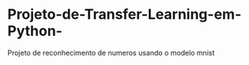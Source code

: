 # Projeto-de-Transfer-Learning-em-Python-
Projeto de reconhecimento de numeros usando o modelo mnist
